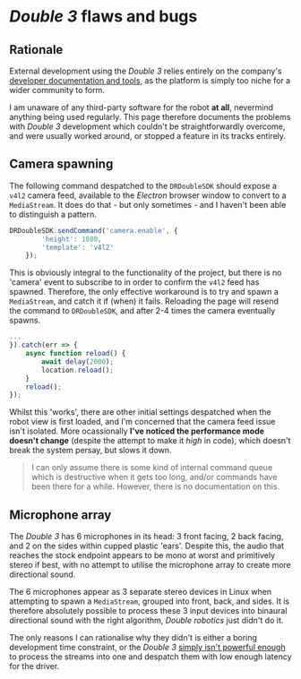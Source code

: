 # *Double 3* flaws and bugs
## Rationale
External development using the *Double 3* relies entirely on the company's [developer documentation and tools](), as the platform is simply too niche for a wider community to form. 

I am unaware of any third-party software for the robot **at all**, nevermind anything being used regularly. This page therefore documents the problems with *Double 3* development which couldn't be straightforwardly overcome, and were usually worked around, or stopped a feature in its tracks entirely. 

## Camera spawning
The following command despatched to the `DRDoubleSDK` should expose a `v4l2` camera feed, available to the *Electron* browser window to convert to a `MediaStream`. It does do that - but only sometimes - and I haven't been able to distinguish a pattern.

```javascript
DRDoubleSDK.sendCommand('camera.enable', {
        'height': 1080,
        'template': 'v4l2'
    });
```

This is obviously integral to the functionality of the project, but there is no 'camera' event to subscribe to in order to confirm the `v4l2` feed has spawned. Therefore, the only effective workaround is to try and spawn a `MediaStream`, and catch it if (when) it fails. Reloading the page will resend the command to `DRDoubleSDK`, and after 2-4 times the camera eventually spawns.

```javascript
...
}).catch(err => {
    async function reload() {
        await delay(2000);
        location.reload();
    }
    reload();
});
```

Whilst this 'works', there are other initial settings despatched when the robot view is first loaded, and I'm concerned that the camera feed issue isn't isolated. More ocassionally **I've noticed the performance mode doesn't change** (despite the attempt to make it *high* in code), which doesn't break the system persay, but slows it down.

> I can only assume there is some kind of internal command queue which is destructive when it gets too long, and/or commands have been there for a while. However, there is no documentation on this.

## Microphone array
The *Double 3* has 6 microphones in its head: 3 front facing, 2 back facing, and 2 on the sides within cupped plastic 'ears'. Despite this, the audio that reaches the stock endpoint appears to be mono at worst and primitively stereo if best, with no attempt to utilise the microphone array to create more directional sound. 

The 6 microphones appear as 3 separate stereo devices in Linux when attempting to spawn a `MediaStream`, grouped into front, back, and sides. It is therefore absolutely possible to process these 3 input devices into binaural directional sound with the right algorithm, *Double robotics* just didn't do it.

The only reasons I can rationalise why they didn't is either a boring development time constraint, or the *Double 3* [simply isn't powerful enough]() to process the streams into one and despatch them with low enough latency for the driver.
